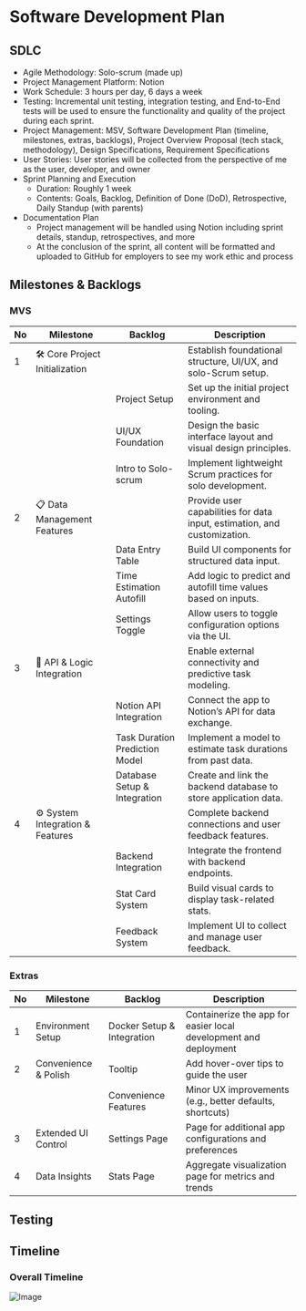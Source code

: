 # Software Development Plan

## SDLC
* Agile Methodology: Solo-scrum (made up)
* Project Management Platform: Notion
* Work Schedule: 3 hours per day, 6 days a week
* Testing: Incremental unit testing, integration testing, and End-to-End tests will be used to ensure the functionality and quality of the project during each sprint.
* Project Management: MSV, Software Development Plan (timeline, milestones, extras, backlogs), Project Overview Proposal (tech stack, methodology), Design Specifications, Requirement Specifications
* User Stories: User stories will be collected from the perspective of me as the user, developer, and owner
* Sprint Planning and Execution
  * Duration: Roughly 1 week
  * Contents: Goals, Backlog, Definition of Done (DoD), Retrospective, Daily Standup (with parents)
* Documentation Plan
  * Project management will be handled using Notion including sprint details, standup, retrospectives, and more
  * At the conclusion of the sprint, all content will be formatted and uploaded to GitHub for employers to see my work ethic and process


## Milestones & Backlogs
### MVS
| No | Milestone                           | Backlog                          | Description                                                                 |
|----|-------------------------------------|----------------------------------|-----------------------------------------------------------------------------|
| 1  | 🛠️ Core Project Initialization     |                                  | Establish foundational structure, UI/UX, and solo-Scrum setup.              |
|    |                                     | Project Setup                    | Set up the initial project environment and tooling.                         |
|    |                                     | UI/UX Foundation                 | Design the basic interface layout and visual design principles.             |
|    |                                     | Intro to Solo-scrum             | Implement lightweight Scrum practices for solo development.                 |
| 2  | 📋 Data Management Features         |                                  | Provide user capabilities for data input, estimation, and customization.    |
|    |                                     | Data Entry Table                 | Build UI components for structured data input.                              |
|    |                                     | Time Estimation Autofill         | Add logic to predict and autofill time values based on inputs.              |
|    |                                     | Settings Toggle                  | Allow users to toggle configuration options via the UI.                     |
| 3  | 🔌 API & Logic Integration          |                                  | Enable external connectivity and predictive task modeling.                  |
|    |                                     | Notion API Integration           | Connect the app to Notion’s API for data exchange.                          |
|    |                                     | Task Duration Prediction Model   | Implement a model to estimate task durations from past data.                |
|    |                                     | Database Setup & Integration     | Create and link the backend database to store application data.             |
| 4  | ⚙️ System Integration & Features   |                                  | Complete backend connections and user feedback features.                    |
|    |                                     | Backend Integration              | Integrate the frontend with backend endpoints.                              |
|    |                                     | Stat Card System                 | Build visual cards to display task-related stats.                           |
|    |                                     | Feedback System                  | Implement UI to collect and manage user feedback.                           |

### Extras
| No | Milestone              | Backlog                    | Description                                                       |
|----|------------------------|----------------------------|-------------------------------------------------------------------|
| 1  | Environment Setup      | Docker Setup & Integration | Containerize the app for easier local development and deployment  |
| 2  | Convenience & Polish   | Tooltip                    | Add hover-over tips to guide the user                             |
|    |                        | Convenience Features       | Minor UX improvements (e.g., better defaults, shortcuts)          |
| 3  | Extended UI Control    | Settings Page              | Page for additional app configurations and preferences            |
| 4  | Data Insights          | Stats Page                 | Aggregate visualization page for metrics and trends               |


## Testing

## Timeline
### Overall Timeline
![Image](https://github.com/user-attachments/assets/29ba606f-ed7e-4637-9fb0-698243c5489d)

